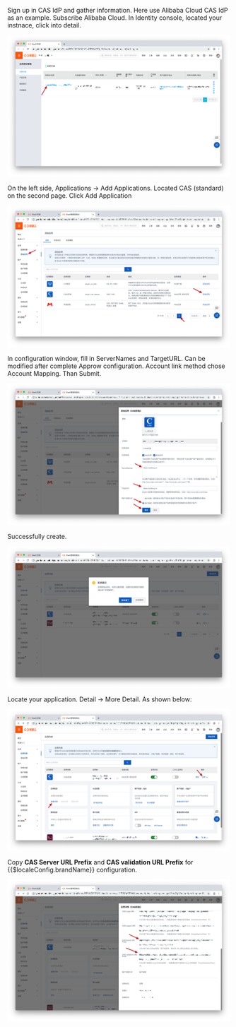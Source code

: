 <IntegrationDetailCard title="Create CAS IdP">

Sign up in CAS IdP and gather information. Here use Alibaba Cloud CAS IdP as an example.
Subscribe Alibaba Cloud. In Identity console, located your instnace, click into detail.

![](./images/find-your-instance.png)

On the left side, Applications -> Add Applications. Located CAS (standard) on the second page. Click Add Application

![](./images/create-cas-app.png)

In configuration window, fill in ServerNames and TargetURL. Can be modified after complete Approw configuration. Account link method chose Account Mapping. Than Submit. 

![](./images/create-cas-app-2.png)

Successfully create.

![](./images/created.png)

Locate your application. Detail -> More Detail. As shown below:

![](./images/goto-detail.png)

Copy **CAS Server URL Prefix** and **CAS validation URL Prefix** for {{$localeConfig.brandName}} configuration.

![](./images/get-infomation-needed.png)


</IntegrationDetailCard>